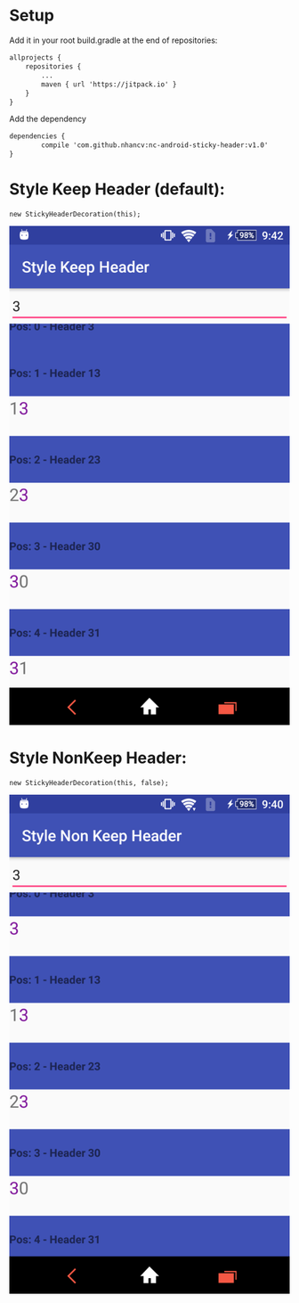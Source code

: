 # Setup
Add it in your root build.gradle at the end of repositories:

	allprojects {
		repositories {
			...
			maven { url 'https://jitpack.io' }
		}
	}
  
Add the dependency

	dependencies {
	        compile 'com.github.nhancv:nc-android-sticky-header:v1.0'
	}

# Style Keep Header (default):
```
new StickyHeaderDecoration(this);
```
![Preview](screenshots/stylekeepheader.png)

# Style NonKeep Header:
```
new StickyHeaderDecoration(this, false);
```
![Preview](screenshots/stylenonkeepheader.png)
